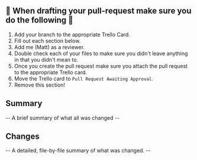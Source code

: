 ## 🚨 When drafting your pull-request make sure you do the following 🚨

1.  Add your branch to the appropriate Trello Card.
2.  Fill out each section below.
3.  Add me (Matt) as a reviewer.
4.  Double check each of your files to make sure you didn't leave anything in that you didn't mean to.
5.  Once you create the pull request make sure you attach the pull request to the appropriate Trello card.
6.  Move the Trello card to `Pull Request Awaiting Approval`.
7.  Remove this section!

## Summary

-- A brief summary of what all was changed --

## Changes

-- A detailed, file-by-file summary of what was changed. --
